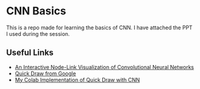 # CNN Basics

This is a repo made for learning the basics of CNN. I have attached the PPT I used during the session.

## Useful Links

- [An Interactive Node-Link Visualization of Convolutional Neural Networks](https://adamharley.com/nn_vis/)
- [Quick Draw from Google](https://quickdraw.withgoogle.com/)
- [My Colab Implementation of Quick Draw with CNN](https://colab.research.google.com/drive/13g7zmwYYppHCmc0wz9C-xTktTfsxcOfE?usp=sharing)
